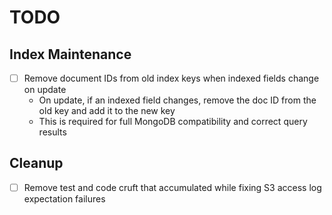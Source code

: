 # TODO

## Index Maintenance
- [ ] Remove document IDs from old index keys when indexed fields change on update
  - On update, if an indexed field changes, remove the doc ID from the old key and add it to the new key
  - This is required for full MongoDB compatibility and correct query results

## Cleanup
- [ ] Remove test and code cruft that accumulated while fixing S3 access log expectation failures

